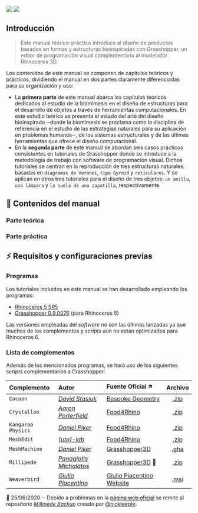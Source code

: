 ![](https://github.com/4lmapa/tfg-amp_manual-repo/blob/master/portada.jpg)
![](https://www.medical-exercise.com/wp-content/uploads/2009/03/microscopio.jpg)

## Introducción
> Este manual teórico-práctico introduce al diseño de productos basados en formas y estructuras bioinspiradas con Grasshopper, un editor de programación visual complementario al modelador Rhinoceros 3D.

Los contenidos de este manual se componen de capítulos teóricos y prácticos, dividiendo el manual en dos partes claramente diferenciadas para su organización y uso:

* La **primera parte** de este manual abarca los capítulos teóricos dedicados al estudio de la biomímesis en el diseño de estructuras para el desarrollo de objetos a través de herramientas computacionales. En este estudio teórico se presenta el estado del arte del diseño bioinspirado ─donde la biomímesis se proclama como la disciplina de referencia en el estudio de las estrategias naturales para su aplicación en problemas humanos─, de los sistemas estructurales y de las últimas herramientas que ofrece el diseño computacional.
* En la **segunda parte** de este manual se abordan seis casos prácticos consistentes en tutoriales de Grasshopper donde se introduce a la metodología de trabajo con software de programación visual. Dichos tutoriales se centran en la reproducción de tres estructuras naturales: basadas en `diagramas de Voronoi`, `tipo Gyroid` y `reticulares`. Y se aplican en otros tres tutoriales para el diseño de tres objetos: `un anillo`, `una lámpara` y `la suela de una zapatilla`, respectivamente.

## 🌱 Contenidos del manual

### Parte teórica

### Parte práctica

## ⚡ Requisitos y configuraciones previas

### Programas
Los tutoriales incluidos en este manual se han desarrollado empleando los programas:
* [Rhinoceros 5 SR5](https://www.rhino3d.com/download/rhino/5/latest)
* [Grasshopper 0.9.0076](https://www.grasshopper3d.com/page/download-1) (para Rhinoceros 5)

Las versiones empleadas del *software* no son las últimas lanzadas ya que muchos de los complementos y *scripts* aún no están optimizados para Rhinoceros 6.

### Lista de complementos
Además de los mencionados programas, se hará uso de los siguientes *scripts* complementarios a Grasshopper:

Complemento       | Autor                        | Fuente Oficial 🡭              | Archivo
:---------------- | :--------------------------- | :----------------------------- | :--------:
`Cocoon`          | *[David Stasiuk][18]*        | [Bespoke Geometry][1]          | [.zip][11]
`Crystallon`      | *[Aaron Porterfield][19]*    | [Food4Rhino][2]                | [.zip][12]
`Kangaroo Physics`| *[Daniel Piker][20]*         | [Food4Rhino][3]                | [.zip][13]
`MeshEdit`        | *[[uto]-lab][21]*            | [Food4Rhino][4]                | [.zip][14]
`MeshMachine`     | *[Daniel Piker][22]*         | [Grasshopper3D][5]             | [.gha][15]
`Millipede`       | *[Panagiotis Michalatos][23]*| [Grasshopper3D][6] 🚩          | [.zip][16]
`Weaverbird`      | *[Giulio Piacentino][24]*    | [Giulio Piacentino Website][7] | [.msi][17]

:triangular_flag_on_post: 25/06/2020 ─ Debido a problemas en la [~~página web oficial~~][8] se remite al repositorio *[Millipede Backup][9]* creado por [@nickteeple][10].

[1]:http://www.bespokegeometry.com/2015/07/22/cocoon/
[2]:https://www.food4rhino.com/app/crystallon
[3]:https://www.food4rhino.com/app/kangaroo-physics
[4]:https://www.food4rhino.com/app/meshedit
[5]:https://www.grasshopper3d.com/profiles/blogs/meshmachine-update
[6]:https://www.grasshopper3d.com/group/millipede
[7]:http://www.giuliopiacentino.com/weaverbird/

[8]:http://www.sawapan.eu/sections/section88_Millipede/downloadF.html
[9]:https://github.com/nickteeple/millipede-backup
[10]:https://github.com/nickteeple

[11]:https://github.com/4lmapa/tfg-amp_manual-repo/blob/master/Complementos/Cocoon.zip
[12]:https://github.com/4lmapa/tfg-amp_manual-repo/blob/master/Complementos/Crystallon.zip
[13]:https://github.com/4lmapa/tfg-amp_manual-repo/blob/master/Complementos/Kangaroo.zip
[14]:https://github.com/4lmapa/tfg-amp_manual-repo/blob/master/Complementos/MeshEdit.zip
[15]:https://github.com/4lmapa/tfg-amp_manual-repo/blob/master/Complementos/MeshMachine.gha
[16]:https://github.com/4lmapa/tfg-amp_manual-repo/blob/master/Complementos/Millipede.zip
[17]:https://github.com/4lmapa/tfg-amp_manual-repo/blob/master/Complementos/Weaverbird.msi

[18]:http://www.bespokegeometry.com/about/
[19]:http://fequalsf.blogspot.com/p/about.html
[20]:https://twitter.com/kangaroophysics
[21]:https://sites.google.com/site/utotoolswiki/the-team
[22]:https://www.grasshopper3d.com/profile/DanielPiker
[23]:https://www.grasshopper3d.com/profile/PanagiotisMichalatos
[24]:http://www.giuliopiacentino.com/about/
